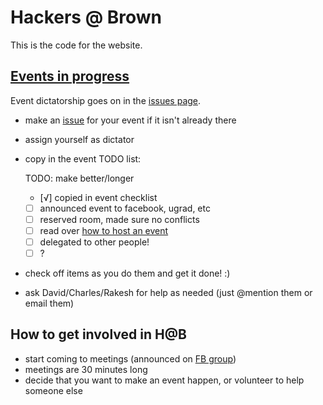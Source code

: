 # Hackers @ Brown

This is the code for the website.

## [Events in progress][1]
Event dictatorship goes on in the [issues page][1].
- make an [issue][1] for your event if it isn't already there
- assign yourself as dictator
- copy in the event TODO list:

    TODO: make better/longer
    - [√] copied in event checklist
    - [ ] announced event to facebook, ugrad, etc
    - [ ] reserved room, made sure no conflicts
    - [ ] read over [how to host an event](https://github.com/hackersatbrown/hackersatbrown.github.com/wiki/How-to-host-an-event)
    - [ ] delegated to other people!
    - [ ] ?

- check off items as you do them and get it done! :)
- ask David/Charles/Rakesh for help as needed (just @mention them or email them)

## How to get involved in H@B
- start coming to meetings (announced on [FB group][2])
- meetings are 30 minutes long
- decide that you want to make an event happen, or volunteer to help someone
  else


[1]:https://github.com/hackersatbrown/hackersatbrown.github.com/issues?state=open
[2]:https://www.facebook.com/groups/hackersatbrown
